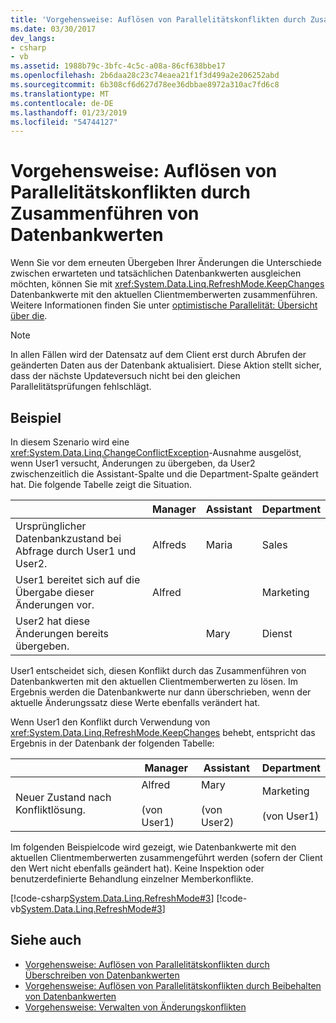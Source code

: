```yaml
---
title: 'Vorgehensweise: Auflösen von Parallelitätskonflikten durch Zusammenführen von Datenbankwerten'
ms.date: 03/30/2017
dev_langs:
- csharp
- vb
ms.assetid: 1988b79c-3bfc-4c5c-a08a-86cf638bbe17
ms.openlocfilehash: 2b6daa28c23c74eaea21f1f3d499a2e206252abd
ms.sourcegitcommit: 6b308cf6d627d78ee36dbbae8972a310ac7fd6c8
ms.translationtype: MT
ms.contentlocale: de-DE
ms.lasthandoff: 01/23/2019
ms.locfileid: "54744127"
---
```

# <a name="how-to-resolve-conflicts-by-merging-with-database-values"></a>Vorgehensweise: Auflösen von Parallelitätskonflikten durch Zusammenführen von Datenbankwerten
Wenn Sie vor dem erneuten Übergeben Ihrer Änderungen die Unterschiede zwischen erwarteten und tatsächlichen Datenbankwerten ausgleichen möchten, können Sie mit <xref:System.Data.Linq.RefreshMode.KeepChanges> Datenbankwerte mit den aktuellen Clientmemberwerten zusammenführen. Weitere Informationen finden Sie unter [optimistische Parallelität: Übersicht über die](../../../../../../docs/framework/data/adonet/sql/linq/optimistic-concurrency-overview.md).  
  
> [!NOTE]
>  In allen Fällen wird der Datensatz auf dem Client erst durch Abrufen der geänderten Daten aus der Datenbank aktualisiert. Diese Aktion stellt sicher, dass der nächste Updateversuch nicht bei den gleichen Parallelitätsprüfungen fehlschlägt.  
  
## <a name="example"></a>Beispiel  
 In diesem Szenario wird eine <xref:System.Data.Linq.ChangeConflictException>-Ausnahme ausgelöst, wenn User1 versucht, Änderungen zu übergeben, da User2 zwischenzeitlich die Assistant-Spalte und die Department-Spalte geändert hat. Die folgende Tabelle zeigt die Situation.  
  
||Manager|Assistant|Department|  
|------|-------------|---------------|----------------|  
|Ursprünglicher Datenbankzustand bei Abfrage durch User1 und User2.|Alfreds|Maria|Sales|  
|User1 bereitet sich auf die Übergabe dieser Änderungen vor.|Alfred||Marketing|  
|User2 hat diese Änderungen bereits übergeben.||Mary|Dienst|  
  
 User1 entscheidet sich, diesen Konflikt durch das Zusammenführen von Datenbankwerten mit den aktuellen Clientmemberwerten zu lösen. Im Ergebnis werden die Datenbankwerte nur dann überschrieben, wenn der aktuelle Änderungssatz diese Werte ebenfalls verändert hat.  
  
 Wenn User1 den Konflikt durch Verwendung von <xref:System.Data.Linq.RefreshMode.KeepChanges> behebt, entspricht das Ergebnis in der Datenbank der folgenden Tabelle:  
  
||Manager|Assistant|Department|  
|------|-------------|---------------|----------------|  
|Neuer Zustand nach Konfliktlösung.|Alfred<br /><br /> (von User1)|Mary<br /><br /> (von User2)|Marketing<br /><br /> (von User1)|  
  
 Im folgenden Beispielcode wird gezeigt, wie Datenbankwerte mit den aktuellen Clientmemberwerten zusammengeführt werden (sofern der Client den Wert nicht ebenfalls geändert hat). Keine Inspektion oder benutzerdefinierte Behandlung einzelner Memberkonflikte.  
  
 [!code-csharp[System.Data.Linq.RefreshMode#3](../../../../../../samples/snippets/csharp/VS_Snippets_Data/system.data.linq.refreshmode/cs/program.cs#3)]
 [!code-vb[System.Data.Linq.RefreshMode#3](../../../../../../samples/snippets/visualbasic/VS_Snippets_Data/system.data.linq.refreshmode/vb/module1.vb#3)]  
  
## <a name="see-also"></a>Siehe auch
- [Vorgehensweise: Auflösen von Parallelitätskonflikten durch Überschreiben von Datenbankwerten](../../../../../../docs/framework/data/adonet/sql/linq/how-to-resolve-conflicts-by-overwriting-database-values.md)
- [Vorgehensweise: Auflösen von Parallelitätskonflikten durch Beibehalten von Datenbankwerten](../../../../../../docs/framework/data/adonet/sql/linq/how-to-resolve-conflicts-by-retaining-database-values.md)
- [Vorgehensweise: Verwalten von Änderungskonflikten](../../../../../../docs/framework/data/adonet/sql/linq/how-to-manage-change-conflicts.md)
